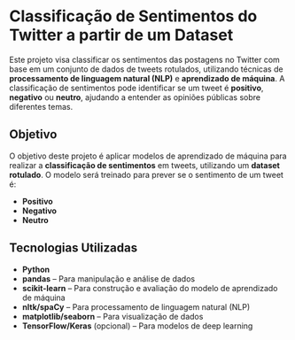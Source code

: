 # Classificação de Sentimentos do Twitter a partir de um Dataset

Este projeto visa classificar os sentimentos das postagens no Twitter com base em um conjunto de dados de tweets rotulados, utilizando técnicas de **processamento de linguagem natural (NLP)** e **aprendizado de máquina**. A classificação de sentimentos pode identificar se um tweet é **positivo**, **negativo** ou **neutro**, ajudando a entender as opiniões públicas sobre diferentes temas.

## Objetivo

O objetivo deste projeto é aplicar modelos de aprendizado de máquina para realizar a **classificação de sentimentos** em tweets, utilizando um **dataset rotulado**. O modelo será treinado para prever se o sentimento de um tweet é:

- **Positivo**
- **Negativo**
- **Neutro**

## Tecnologias Utilizadas

- **Python**
- **pandas** – Para manipulação e análise de dados
- **scikit-learn** – Para construção e avaliação do modelo de aprendizado de máquina
- **nltk/spaCy** – Para processamento de linguagem natural (NLP)
- **matplotlib/seaborn** – Para visualização de dados
- **TensorFlow/Keras** (opcional) – Para modelos de deep learning
